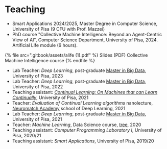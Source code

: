 # Teaching

* Smart Applications 2024/2025, Master Degree in Computer Science, University of Pisa (9 CFU with Prof. Mazzei)
* PhD course "Collective Machine Intelligence: Beyond an Agent-Centric View of AI", Computer Science Department, University of Pisa, 2024. Artificial Life module (6 hours).

{% file src=".gitbook/assets/alife (1).pdf" %}
Slides (PDF) Collective Machine Intelligence course
{% endfile %}

* Lab Teacher: _Deep Learning_, post-graduate [Master in Big Data](https://www.masterbigdata.it/en), University of Pisa, 2023
* Lab Teacher: _Deep Learning_, post-graduate [Master in Big Data](https://www.masterbigdata.it/en), University of Pisa, 2022
* Teaching assistant: [_Continual Learning: On Machines that can Learn Continually_](https://course.continualai.org/), University of Pisa, 2021
* Teacher: _Evaluation of Continual Learning algorithms_ nanolecture, [Neuromatch Academy](https://academy.neuromatch.io/) school of Deep Learning, 2021
* Lab Teacher: _Deep Learning_, post-graduate [Master in Big Data](https://www.masterbigdata.it/en), University of Pisa, 2021
* Teacher: _Machine Learning_, Data Science course, [tree](https://tree.it/corso-data-science-machine-learning/), 2020
* Teaching assistant: _Computer Programming Laboratory I_, University of Pisa, 2020/21
* Teaching assistant: _Smart Applications_, University of Pisa, 2019/20

### &#x20;<a href="#conferences" id="conferences"></a>

